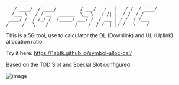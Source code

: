 ```
    ______   ______          _____    ___     __   ______
   / ____/  / ____/         / ___/   /   |   / /  / ____/
  /___ \   / / __   ______  \__ \   / /| |  / /  / /     
 ____/ /  / /_/ /  /_____/ ___/ /  / ___ | / /  / /___   
/_____/   \____/          /____/  /_/  |_|/_/   \____/
```                                                      
This is a 5G tool, use to calculator the DL (Downlink) and UL (Uplink) allocation ratio.

Try it here: https://1abtk.github.io/symbol-alloc-cal/

Based on the TDD Slot and Special Slot configured.

![image](https://github.com/user-attachments/assets/6490ae98-9f10-446f-b352-d8682f1bf81a)
